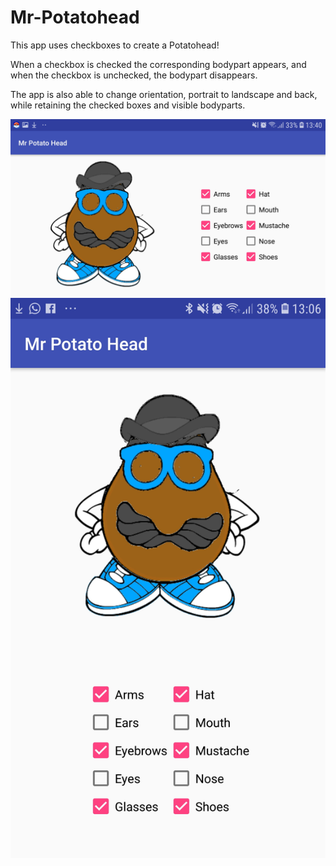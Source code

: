 # Mr-Potatohead

This app uses checkboxes to create a Potatohead! 

When a checkbox is checked the corresponding bodypart appears, and when the checkbox is unchecked, the bodypart disappears.

The app is also able to change orientation, portrait to landscape and back, while retaining the checked boxes and visible bodyparts.

<img src="https://github.com/iiGamezzHN/Mr-Potatohead/blob/master/Doc/Screenshot_Landscape.jpg">
<img src="https://github.com/iiGamezzHN/Mr-Potatohead/blob/master/Doc/Screenshot_Portrait.jpg">

